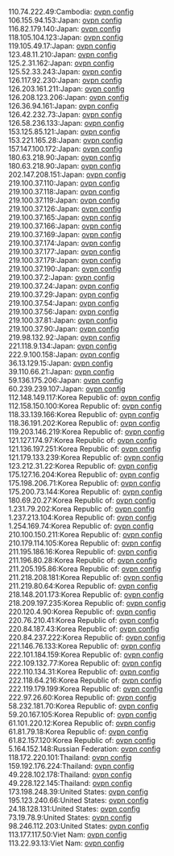110.74.222.49:Cambodia: [ovpn config](vpn/110_74_222_49.ovpn)  
106.155.94.153:Japan: [ovpn config](vpn/106_155_94_153.ovpn)  
116.82.179.140:Japan: [ovpn config](vpn/116_82_179_140.ovpn)  
118.105.104.123:Japan: [ovpn config](vpn/118_105_104_123.ovpn)  
119.105.49.17:Japan: [ovpn config](vpn/119_105_49_17.ovpn)  
123.48.11.210:Japan: [ovpn config](vpn/123_48_11_210.ovpn)  
125.2.31.162:Japan: [ovpn config](vpn/125_2_31_162.ovpn)  
125.52.33.243:Japan: [ovpn config](vpn/125_52_33_243.ovpn)  
126.117.92.230:Japan: [ovpn config](vpn/126_117_92_230.ovpn)  
126.203.161.211:Japan: [ovpn config](vpn/126_203_161_211.ovpn)  
126.208.123.206:Japan: [ovpn config](vpn/126_208_123_206.ovpn)  
126.36.94.161:Japan: [ovpn config](vpn/126_36_94_161.ovpn)  
126.42.232.73:Japan: [ovpn config](vpn/126_42_232_73.ovpn)  
126.58.236.133:Japan: [ovpn config](vpn/126_58_236_133.ovpn)  
153.125.85.121:Japan: [ovpn config](vpn/153_125_85_121.ovpn)  
153.221.165.28:Japan: [ovpn config](vpn/153_221_165_28.ovpn)  
157.147.100.172:Japan: [ovpn config](vpn/157_147_100_172.ovpn)  
180.63.218.90:Japan: [ovpn config](vpn/180_63_218_90.ovpn)  
180.63.218.90:Japan: [ovpn config](vpn/180_63_218_90.ovpn)  
202.147.208.151:Japan: [ovpn config](vpn/202_147_208_151.ovpn)  
219.100.37.110:Japan: [ovpn config](vpn/219_100_37_110.ovpn)  
219.100.37.118:Japan: [ovpn config](vpn/219_100_37_118.ovpn)  
219.100.37.119:Japan: [ovpn config](vpn/219_100_37_119.ovpn)  
219.100.37.126:Japan: [ovpn config](vpn/219_100_37_126.ovpn)  
219.100.37.165:Japan: [ovpn config](vpn/219_100_37_165.ovpn)  
219.100.37.166:Japan: [ovpn config](vpn/219_100_37_166.ovpn)  
219.100.37.169:Japan: [ovpn config](vpn/219_100_37_169.ovpn)  
219.100.37.174:Japan: [ovpn config](vpn/219_100_37_174.ovpn)  
219.100.37.177:Japan: [ovpn config](vpn/219_100_37_177.ovpn)  
219.100.37.179:Japan: [ovpn config](vpn/219_100_37_179.ovpn)  
219.100.37.190:Japan: [ovpn config](vpn/219_100_37_190.ovpn)  
219.100.37.2:Japan: [ovpn config](vpn/219_100_37_2.ovpn)  
219.100.37.24:Japan: [ovpn config](vpn/219_100_37_24.ovpn)  
219.100.37.29:Japan: [ovpn config](vpn/219_100_37_29.ovpn)  
219.100.37.54:Japan: [ovpn config](vpn/219_100_37_54.ovpn)  
219.100.37.56:Japan: [ovpn config](vpn/219_100_37_56.ovpn)  
219.100.37.81:Japan: [ovpn config](vpn/219_100_37_81.ovpn)  
219.100.37.90:Japan: [ovpn config](vpn/219_100_37_90.ovpn)  
219.98.132.92:Japan: [ovpn config](vpn/219_98_132_92.ovpn)  
221.118.9.134:Japan: [ovpn config](vpn/221_118_9_134.ovpn)  
222.9.100.158:Japan: [ovpn config](vpn/222_9_100_158.ovpn)  
36.13.129.15:Japan: [ovpn config](vpn/36_13_129_15.ovpn)  
39.110.66.21:Japan: [ovpn config](vpn/39_110_66_21.ovpn)  
59.136.175.206:Japan: [ovpn config](vpn/59_136_175_206.ovpn)  
60.239.239.107:Japan: [ovpn config](vpn/60_239_239_107.ovpn)  
112.148.149.117:Korea Republic of: [ovpn config](vpn/112_148_149_117.ovpn)  
112.158.150.100:Korea Republic of: [ovpn config](vpn/112_158_150_100.ovpn)  
118.33.139.166:Korea Republic of: [ovpn config](vpn/118_33_139_166.ovpn)  
118.36.191.202:Korea Republic of: [ovpn config](vpn/118_36_191_202.ovpn)  
119.203.146.219:Korea Republic of: [ovpn config](vpn/119_203_146_219.ovpn)  
121.127.174.97:Korea Republic of: [ovpn config](vpn/121_127_174_97.ovpn)  
121.136.197.251:Korea Republic of: [ovpn config](vpn/121_136_197_251.ovpn)  
121.179.133.239:Korea Republic of: [ovpn config](vpn/121_179_133_239.ovpn)  
123.212.31.22:Korea Republic of: [ovpn config](vpn/123_212_31_22.ovpn)  
175.127.16.204:Korea Republic of: [ovpn config](vpn/175_127_16_204.ovpn)  
175.198.206.71:Korea Republic of: [ovpn config](vpn/175_198_206_71.ovpn)  
175.200.73.144:Korea Republic of: [ovpn config](vpn/175_200_73_144.ovpn)  
180.69.20.27:Korea Republic of: [ovpn config](vpn/180_69_20_27.ovpn)  
1.231.79.202:Korea Republic of: [ovpn config](vpn/1_231_79_202.ovpn)  
1.237.213.104:Korea Republic of: [ovpn config](vpn/1_237_213_104.ovpn)  
1.254.169.74:Korea Republic of: [ovpn config](vpn/1_254_169_74.ovpn)  
210.100.150.211:Korea Republic of: [ovpn config](vpn/210_100_150_211.ovpn)  
210.179.114.105:Korea Republic of: [ovpn config](vpn/210_179_114_105.ovpn)  
211.195.186.16:Korea Republic of: [ovpn config](vpn/211_195_186_16.ovpn)  
211.196.80.28:Korea Republic of: [ovpn config](vpn/211_196_80_28.ovpn)  
211.205.195.86:Korea Republic of: [ovpn config](vpn/211_205_195_86.ovpn)  
211.218.208.181:Korea Republic of: [ovpn config](vpn/211_218_208_181.ovpn)  
211.219.80.64:Korea Republic of: [ovpn config](vpn/211_219_80_64.ovpn)  
218.148.201.173:Korea Republic of: [ovpn config](vpn/218_148_201_173.ovpn)  
218.209.197.235:Korea Republic of: [ovpn config](vpn/218_209_197_235.ovpn)  
220.120.4.90:Korea Republic of: [ovpn config](vpn/220_120_4_90.ovpn)  
220.76.210.41:Korea Republic of: [ovpn config](vpn/220_76_210_41.ovpn)  
220.84.187.43:Korea Republic of: [ovpn config](vpn/220_84_187_43.ovpn)  
220.84.237.222:Korea Republic of: [ovpn config](vpn/220_84_237_222.ovpn)  
221.146.76.133:Korea Republic of: [ovpn config](vpn/221_146_76_133.ovpn)  
222.101.184.159:Korea Republic of: [ovpn config](vpn/222_101_184_159.ovpn)  
222.109.132.77:Korea Republic of: [ovpn config](vpn/222_109_132_77.ovpn)  
222.110.134.31:Korea Republic of: [ovpn config](vpn/222_110_134_31.ovpn)  
222.118.64.216:Korea Republic of: [ovpn config](vpn/222_118_64_216.ovpn)  
222.119.179.199:Korea Republic of: [ovpn config](vpn/222_119_179_199.ovpn)  
222.97.26.60:Korea Republic of: [ovpn config](vpn/222_97_26_60.ovpn)  
58.232.181.70:Korea Republic of: [ovpn config](vpn/58_232_181_70.ovpn)  
59.20.167.105:Korea Republic of: [ovpn config](vpn/59_20_167_105.ovpn)  
61.101.220.12:Korea Republic of: [ovpn config](vpn/61_101_220_12.ovpn)  
61.81.79.18:Korea Republic of: [ovpn config](vpn/61_81_79_18.ovpn)  
61.82.157.120:Korea Republic of: [ovpn config](vpn/61_82_157_120.ovpn)  
5.164.152.148:Russian Federation: [ovpn config](vpn/5_164_152_148.ovpn)  
118.172.220.101:Thailand: [ovpn config](vpn/118_172_220_101.ovpn)  
159.192.176.224:Thailand: [ovpn config](vpn/159_192_176_224.ovpn)  
49.228.102.178:Thailand: [ovpn config](vpn/49_228_102_178.ovpn)  
49.228.122.145:Thailand: [ovpn config](vpn/49_228_122_145.ovpn)  
173.198.248.39:United States: [ovpn config](vpn/173_198_248_39.ovpn)  
195.123.240.66:United States: [ovpn config](vpn/195_123_240_66.ovpn)  
24.18.128.131:United States: [ovpn config](vpn/24_18_128_131.ovpn)  
73.19.78.9:United States: [ovpn config](vpn/73_19_78_9.ovpn)  
98.246.112.203:United States: [ovpn config](vpn/98_246_112_203.ovpn)  
113.177.117.50:Viet Nam: [ovpn config](vpn/113_177_117_50.ovpn)  
113.22.93.13:Viet Nam: [ovpn config](vpn/113_22_93_13.ovpn)  
